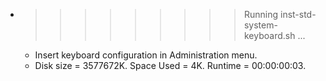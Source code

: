 * >>>>>>>>> Running inst-std-system-keyboard.sh ...
  * Insert keyboard configuration in Administration menu.
  * Disk size = 3577672K. Space Used = 4K. Runtime = 00:00:00:03.
